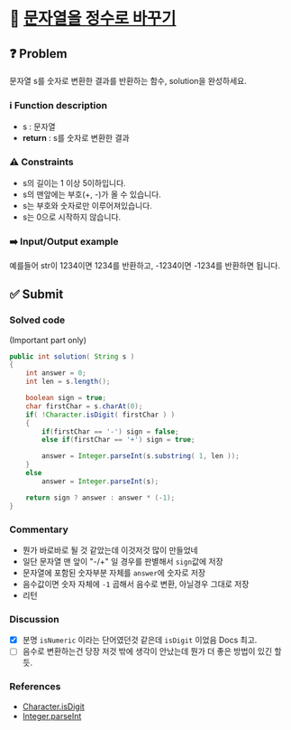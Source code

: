 # :bookmark_tabs: [문자열을 정수로 바꾸기][title]

## :question: Problem
문자열 s를 숫자로 변환한 결과를 반환하는 함수, solution을 완성하세요.

### :information_source: Function description
- s : 문자열
- __return__ : s를 숫자로 변환한 결과

### :warning: Constraints
- s의 길이는 1 이상 5이하입니다.
- s의 맨앞에는 부호(+, -)가 올 수 있습니다.
- s는 부호와 숫자로만 이루어져있습니다.
- s는 0으로 시작하지 않습니다.

### :arrow_right: Input/Output example
예를들어 str이 1234이면 1234를 반환하고, -1234이면 -1234를 반환하면 됩니다.

## :white_check_mark: Submit
### Solved code
(Important part only)
``` java
public int solution( String s )
{
    int answer = 0;
    int len = s.length();

    boolean sign = true;
    char firstChar = s.charAt(0);
    if( !Character.isDigit( firstChar ) )
    {
        if(firstChar == '-') sign = false;
        else if(firstChar == '+') sign = true;

        answer = Integer.parseInt(s.substring( 1, len ));
    }
    else
        answer = Integer.parseInt(s);

    return sign ? answer : answer * (-1);
}
```
### Commentary
- 뭔가 바로바로 될 것 같았는데 이것저것 많이 만들었네
- 일단 문자열 맨 앞이 "-/+" 일 경우를 판별해서 `sign`값에 저장
- 문자열에 포함된 숫자부분 자체를 `answer`에 숫자로 저장
- 음수값이면 숫자 자체에 `-1` 곱해서 음수로 변환, 아닐경우 그대로 저장
- 리턴

### Discussion
- [x] 분명 `isNumeric` 이라는 단어였던것 같은데 `isDigit` 이었음 Docs 최고.
- [ ] 음수로 변환하는건 당장 저것 밖에 생각이 안났는데 뭔가 더 좋은 방법이 있긴 할 듯.

### References
- [Character.isDigit](https://docs.oracle.com/javase/8/docs/api/java/lang/Character.html#isDigit-char-)
- [Integer.parseInt](https://docs.oracle.com/javase/8/docs/api/java/lang/Integer.html#parseInt-java.lang.String-)

[title]: https://programmers.co.kr/learn/courses/30/lessons/12925?language=java
